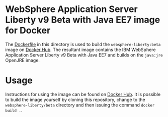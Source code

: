# WebSphere Application Server Liberty v9 Beta with Java EE7 image for Docker

The [Dockerfile](Dockerfile) in this directory is used to build the `websphere-liberty:beta` image on [Docker Hub](https://registry.hub.docker.com/_/websphere-liberty/). The resultant image contains the IBM WebSphere Application Server Liberty v9 Beta with Java EE7 and builds on the `java:jre` OpenJRE image.

# Usage

Instructions for using the image can be found on [Docker Hub](https://registry.hub.docker.com/_/websphere-liberty/). It is possible to build the image yourself by cloning this repository, change to the `websphere-liberty/beta` directory and then issuing the command `docker build .`.
